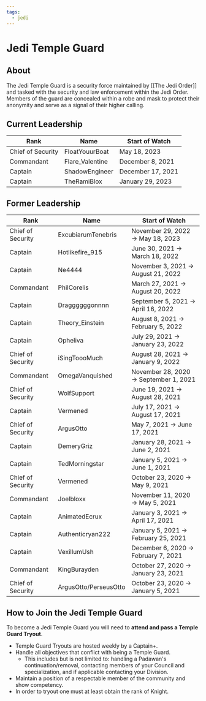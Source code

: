 ```yaml
---
tags:
  - jedi
---
```

# Jedi Temple Guard

## About
The Jedi Temple Guard is a security force maintained by [[The Jedi Order]] and tasked with the security and law enforcement within the Jedi Order.
Members of the guard are concealed within a robe and mask to protect their anonymity and serve as a signal of their higher calling.

## Current Leadership
| Rank              | Name            | Start of Watch     |
| ----------------- | --------------- | ----------------- |
| Chief of Security | FloatYouurBoat  | May 18, 2023      |
| Commandant        | Flare_Valentine | December 8, 2021  |
| Captain           | ShadowEngineer  | December 17, 2021 |
| Captain           | TheRamiBlox     | January 29, 2023  |


## Former Leadership
| Rank              | Name                  | Start of Watch                        |
| ----------------- | --------------------- | ------------------------------------- |
| Chief of Security | ExcubiarumTenebris    | November 29, 2022 → May 18, 2023      |
| Captain           | Hotlikefire_915       | June 30, 2021 → March 18, 2022        |
| Captain           | Ne4444                | November 3, 2021 → August 21, 2022    |
| Commandant        | PhilCorelis           | March 27, 2021 → August 20, 2022      |
| Captain           | Draggggggonnnn        | September 5, 2021 → April 16, 2022    |
| Captain           | Theory_Einstein       | August 8, 2021 → February 5, 2022     |
| Captain           | Opheliva              | July 29, 2021 → January 23, 2022      |
| Chief of Security | iSingToooMuch         | August 28, 2021 → January 9, 2022     |
| Commandant        | OmegaVanquished       | November 28, 2020 → September 1, 2021 |
| Chief of Security | WolfSupport           | June 19, 2021 → August 28, 2021       |
| Captain           | Vermened              | July 17, 2021 → August 17, 2021       |
| Chief of Security | ArgusOtto             | May 7, 2021 → June 17, 2021           |
| Captain           | DemeryGriz            | January 28, 2021 → June 2, 2021       |
| Captain           | TedMorningstar        | January 5, 2021 → June 1, 2021        |
| Chief of Security | Vermened              | October 23, 2020 → May 9, 2021        |
| Commandant        | Joelbloxx             | November 11, 2020 → May 5, 2021       |
| Captain           | AnimatedEcrux         | January 3, 2021 → April 17, 2021      |
| Captain           | Authenticryan222      | January 5, 2021 → February 25, 2021   |
| Captain           | VexillumUsh           | December 6, 2020 → February 7, 2021   |
| Commandant        | KingBurayden          | October 27, 2020 → January 23, 2021   |
| Chief of Security | ArgusOtto/PerseusOtto | October 23, 2020 → January 5, 2021    |


## How to Join the Jedi Temple Guard
To become a Jedi Temple Guard you will need to **attend and pass a Temple Guard Tryout**.
- Temple Guard Tryouts are hosted weekly by a Captain+.
- Handle all objectives that conflict with being a Temple Guard.
	- This includes but is not limited to: handling a Padawan's continuation/removal, contacting members of your Council and specialization, and if applicable contacting your Division.
- Maintain a position of a respectable member of the community and show competency.
- In order to tryout one must at least obtain the rank of Knight.